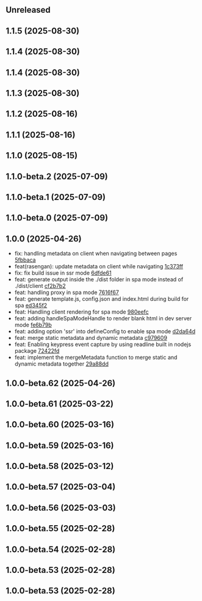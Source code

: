 ## Unreleased

## 1.1.5 (2025-08-30)

## 1.1.4 (2025-08-30)

## 1.1.4 (2025-08-30)

## 1.1.3 (2025-08-30)

## 1.1.2 (2025-08-16)

## 1.1.1 (2025-08-16)

## 1.1.0 (2025-08-15)

## 1.1.0-beta.2 (2025-07-09)

## 1.1.0-beta.1 (2025-07-09)

## 1.1.0-beta.0 (2025-07-09)

## 1.0.0 (2025-04-26)

- fix: handling metadata on client when navigating between pages [5fbbaca](https://github.com/rasengan-dev/rasenganjs/5fbbaca5ce206d693b5a5d394827a3804838ba5c)
- feat(rasengan): update metadata on client while navigating [1c373ff](https://github.com/rasengan-dev/rasenganjs/1c373ff3e7dacee52dde81f8bb0689856ffe0393)
- fix: fix build issue in ssr mode [6dfde61](https://github.com/rasengan-dev/rasenganjs/6dfde618f4f0e43d801b67afc4f4235e98a3976c)
- feat: generate output inside the ./dist folder in spa mode instead of ./dist/client [cf2b7b2](https://github.com/rasengan-dev/rasenganjs/cf2b7b29133ff4f3256c131fa895fcde4d590e93)
- feat: handling proxy in spa mode [7616f67](https://github.com/rasengan-dev/rasenganjs/7616f670d8f7ae0a02d494b13bbe03efc25cc26e)
- feat: generate template.js, config.json and index.html during build for spa [ed345f2](https://github.com/rasengan-dev/rasenganjs/ed345f2abda7c508a384a16409fc28799085476c)
- feat: Handling client rendering for spa mode [980eefc](https://github.com/rasengan-dev/rasenganjs/980eefc65a17016544c94b323d69a92d24ac149d)
- feat: adding handleSpaModeHandle to render blank html in dev server mode [fe6b79b](https://github.com/rasengan-dev/rasenganjs/fe6b79b370e8626ddc65a6f4142225fd71880a5a)
- feat: adding option 'ssr' into defineConfig to enable spa mode [d2da64d](https://github.com/rasengan-dev/rasenganjs/d2da64d8a372f5ad71ff26196c37658e78e71cc7)
- feat: merge static metadata and dynamic metadata [c979609](https://github.com/rasengan-dev/rasenganjs/c979609e5b45b45f9965a81c34fa73284dce3e09)
- feat: Enabling keypress event capture by using readline built in nodejs package [72422fd](https://github.com/rasengan-dev/rasenganjs/72422fd8f5eee401f0ba0468a51d09097dc3ae8d)
- feat: implement the mergeMetadata function to merge static and dynamic metadata together [29a88dd](https://github.com/rasengan-dev/rasenganjs/29a88ddc727f523d6fedb28b5166501fe48ee275)

## 1.0.0-beta.62 (2025-04-26)

## 1.0.0-beta.61 (2025-03-22)

## 1.0.0-beta.60 (2025-03-16)

## 1.0.0-beta.59 (2025-03-16)

## 1.0.0-beta.58 (2025-03-12)

## 1.0.0-beta.57 (2025-03-04)

## 1.0.0-beta.56 (2025-03-03)

## 1.0.0-beta.55 (2025-02-28)

## 1.0.0-beta.54 (2025-02-28)

## 1.0.0-beta.53 (2025-02-28)

## 1.0.0-beta.53 (2025-02-28)
